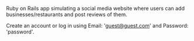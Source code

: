 Ruby on Rails app simulating a social media website where users can add businesses/restaurants and post reviews of them.

Create an account or log in using Email: 'guest@guest.com' and Password: 'password'.
